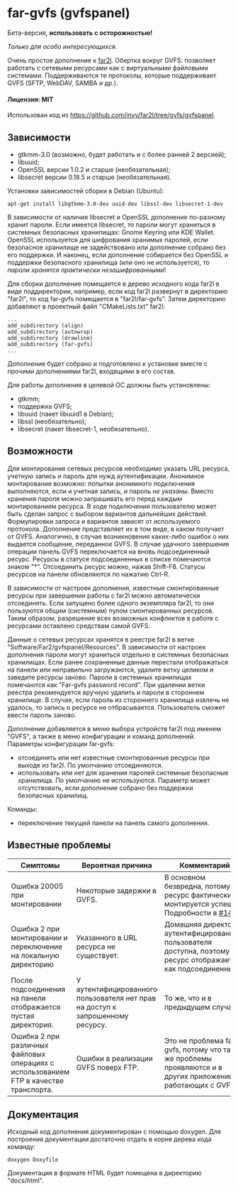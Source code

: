 # far-gvfs (gvfspanel)

Бета-версия, **использовать с осторожностью!**

_Только для особо интересующихся._

Очень простое дополнение к [far2l](https://github.com/elfmz/far2l). Обертка
вокруг GVFS: позволяет работать с сетевыми ресурсами как с виртуальными
файловыми системами. Поддерживаются те протоколы, которые поддерживает GVFS
(SFTP, WebDAV, SAMBA и др.).

#### Лицензия: MIT

Использован код из https://github.com/invy/far2l/tree/gvfs/gvfspanel.

## Зависимости

* gtkmm-3.0 (возможно, будет работать и с более ранней 2 версией);
* libuuid;
* OpenSSL версии 1.0.2 и старше (необязательная);
* libsecret версии 0.18.5 и старше (необязательная).

Установки зависимостей сборки в Debian (Ubuntu):

```
apt-get install libgtkmm-3.0-dev uuid-dev libssl-dev libsecret-1-dev
```

В зависимости от наличия libsecret и OpenSSL дополнение по-разному хранит
пароли. Если имеется libsecret, то пароли могут храниться в системных
безопасных хранилищах: Gnome Keyring или KDE Wallet. OpenSSL используется для
шифрования хранимых паролей, если безопасное хранилище не задействовано или
дополнение собрано без его поддержки. И наконец, если дополнение собирается
без OpenSSL и поддержки безопасного хранилища (или оно не используется), то
_пароли хранятся практически незашифрованными_!

Для сборки дополнение помещается в дерево исходного кода far2l в виде
поддиректории, например, если код far2l развернут в директорию "far2l",
то код far-gvfs помещается в "far2l/far-gvfs". Затем директорию добавляют
в проектный файл "CMakeLists.txt" far2l:

```
...
add_subdirectory (align)
add_subdirectory (autowrap)
add_subdirectory (drawline)
add_subdirectory (far-gvfs)
...
```

Дополнение будет собрано и подготовлено к установке вместе с прочими
дополнениями far2l, входящими в его состав.

Для работы дополнения в целевой ОС должны быть установлены:

* gtkmm;
* поддержка GVFS;
* libuuid (пакет libuuid1 в Debian);
* libssl (необязательно);
* libsecret (пакет libsecret-1, необязательно).

## Возможности

Для монтирования сетевых ресурсов необходимо указать URL ресурса, учетную
запись и пароль для нужд аутентификации. Анонимное монтирование возможно:
попытки анонимного подключения выполняются, если и учетная запись, и пароль
_не указаны_. Вместо хранения пароля можно запрашивать его перед каждым
монтированием ресурса. В ходе подключения пользователю может быть сделан
запрос с выбором вариантов дальнейших действий. Формулировки запроса и
вариантов зависят от используемого протокола. Дополнение представляет их
в том виде, в каком получает от GVFS. Аналогично, в случае возникновения
каких-либо ошибок о них выдается сообщение, переданное GVFS. В случае удачного
завершения операции панель GVFS переключается на вновь подсоединенный ресурс.
Ресурсы в статусе подсоединенных в списке помечаются знаком "*". Отсоединить
ресурс можно, нажав Shift-F8. Статусы ресурсов на панели обновляются по
нажатию Ctrl-R.

В зависимости от настроек дополнения, известные смонтированные ресурсы при
завершении работы с far2l можно автоматически отсоединять. Если запущено более
одного экземпляра far2l, то они пользуются общим (системным) пулом
смонтированных ресурсов. Таким образом, разрешение всех возможных конфликтов в
работе с ресурсами оставлено средствам самой GVFS.

Данные о сетевых ресурсах хранятся в реестре far2l в ветке
"Software/Far2/gvfspanel/Resources". В зависимости от настроек дополнения
пароли могут храниться отдельно в системных безопасных хранилищах. Если ранее
сохраненные данные перестали отображаться на панели или неправильно
загружаются, удалите ветку целиком и заведите ресурсы заново. Пароли в
системных хранилищах помечаются как "Far-gvfs password record". При удалении
ветки реестра рекомендуется вручную удалить и пароли в стороннем хранилище. В
случае, если пароль из стороннего хранилища извлечь не удалось, то запись о
ресурсе не отбрасывается. Пользователь сможет ввести пароль заново.

Дополнение добавляется в меню выбора устройств far2l под именем "GVFS", а
также в меню конфигурации и команд дополнений. Параметры конфигурации far-gvfs:

* отсоединять или нет известные смонтированные ресурсы при выходе из far2l. По
  умолчанию отсоединяются.
* использовать или нет для хранения паролей системные безопасные хранилища. По
  умолчанию не используются. Параметр может отсутствовать, если дополнение
  собрано без поддержки безопасных хранилищ.

Команды:

* переключение текущей панели на панель самого дополнения.

## Известные проблемы

Симптомы|Вероятная причина|Комментарий
--------|-----------------|-----------
Ошибка 20005 при монтировании|Некоторые задержки в GVFS.|В основном безвредна, потому что ресурс фактически монтируется успешно. Подробности в [#14](https://github.com/cycleg/far-gvfs/issues/14).
Ошибка 2 при монтировании и переключение на локальную директорию|Указанного в URL ресурса не существует.|Домашняя директория аутентифицированного пользователя доступна, поэтому ресурс отображается как подсоединенный.
После подсоединения на панели отображается пустая директория.|У аутентифицированного пользователя нет прав на доступ к запрошенному ресурсу.|То же, что и в предыдущем случае.
Ошибка 2 при различных файловых операциях с использованием FTP в качестве транспорта.|Ошибки в реализации GVFS поверх FTP.| Это не проблема far-gvfs, потому что такие же проблемы проявляются и в других приложениях, работающих с GVFS.

## Документация

Исходный код дополнения документирован с помощью doxygen. Для построения
документации достаточно отдать в корне дерева кода команду:

```
doxygen Doxyfile
```

Документация в формате HTML будет помещена в директорию "docs/html".
